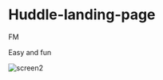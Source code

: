 # Huddle-landing-page
FM

Easy and fun

![screen2](https://user-images.githubusercontent.com/120993792/232914951-41434452-6bfe-46ef-8c2b-220a4cef5aa7.png)
